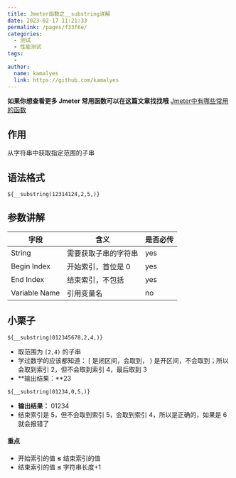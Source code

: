 ```yaml
---
title: Jmeter函数之__substring详解
date: 2023-02-17 11:21:33
permalink: /pages/f33f6e/
categories:
  - 测试
  - 性能测试
tags:
  - 
author: 
  name: kamalyes
  link: https://github.com/kamalyes
---
```

**如果你想查看更多 Jmeter 常用函数可以在这篇文章找找哦**
[Jmeter中有哪些常用的函数](./01.Jmeter中有哪些常用的函数.md)

作用
--

从字符串中获取指定范围的子串

语法格式
----

```
${__substring(12314124,2,5,)}
```

参数讲解
----

| 字段 | 含义 | 是否必传 |
| --- | --- | --- |
| String | 需要获取子串的字符串 | yes |
| Begin Index | 开始索引，首位是 0 | yes |
| End Index | 结束索引，不包括 | yes |
| Variable Name | 引用变量名 | no |

小栗子
---

```
${__substring(012345678,2,4,)}
```

*   取范围为 `[2,4)` 的子串
*   学过数学的应该都知道： [ 是闭区间，会取到， ) 是开区间，不会取到；所以会取到索引 2，但不会取到索引 4，最后取到 3
*   **输出结果：**23

```
${__substring(01234,0,5,)}
```

*   **输出结果：** 01234
*   结束索引是 5，但不会取到索引 5，会取到索引 4，所以是正确的，如果是 6 就会报错了

#### 重点

*   开始索引的值 **≤** 结束索引的值
*   结束索引的值 **≤** 字符串长度+1
